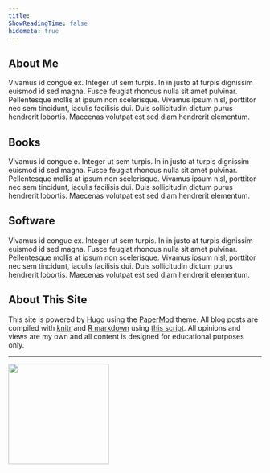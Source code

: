 ```yaml
---
title:
ShowReadingTime: false
hidemeta: true
---
```


## About Me

Vivamus id congue ex. Integer ut sem turpis. In in justo at turpis dignissim euismod id sed magna. Fusce feugiat rhoncus nulla sit amet pulvinar. Pellentesque mollis at ipsum non scelerisque. Vivamus ipsum nisl, porttitor nec sem tincidunt, iaculis facilisis dui. Duis sollicitudin dictum purus hendrerit lobortis. Maecenas volutpat est sed diam hendrerit elementum.

## Books

Vivamus id congue e. Integer ut sem turpis. In in justo at turpis dignissim euismod id sed magna. Fusce feugiat rhoncus nulla sit amet pulvinar. Pellentesque mollis at ipsum non scelerisque. Vivamus ipsum nisl, porttitor nec sem tincidunt, iaculis facilisis dui. Duis sollicitudin dictum purus hendrerit lobortis. Maecenas volutpat est sed diam hendrerit elementum.

## Software

Vivamus id congue ex. Integer ut sem turpis. In in justo at turpis dignissim euismod id sed magna. Fusce feugiat rhoncus nulla sit amet pulvinar. Pellentesque mollis at ipsum non scelerisque. Vivamus ipsum nisl, porttitor nec sem tincidunt, iaculis facilisis dui. Duis sollicitudin dictum purus hendrerit lobortis. Maecenas volutpat est sed diam hendrerit elementum.

## About This Site

This site is powered by [Hugo](https://gohugo.io/) using the [PaperMod](https://github.com/adityatelange/hugo-PaperMod/) theme. All blog posts are compiled with [knitr](https://yihui.org/knitr/) and [R markdown](https://rmarkdown.rstudio.com/) using [this script](https://github.com/rstudio/blogdown). All opinions and views are my own and all content is designed for educational purposes only. 

--------------------------------------

<img src="/./about_files/me2.png#center" alt="" width="200px" height="200px"/>
